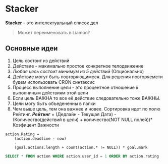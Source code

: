 # Stacker
**Stacker** - это интелектуальный список дел
> Может переименовать в Liamon?

## Основные идеи
1. Цель состоит из действий
2. Действие - макимально простое конкретное телодвижение
3. *Любая цель состоит минимум из 5 действий* (Опционально)
4. Действие могут быть повторяющимеся. Для решения повторяемсти будем использовать CRON синтаксис
5. Процесс выполнение цели - это процентное отношение к выполниным действиям этой цели
6. Если цель ВАЖНА то все её действие следовательно тоже ВАЖНЫ.
7. Цели могу быть объедененны в папки
8. Чем выше цель, тем она важнее и новее. Сортировка идет по полю Рейтинг. 
***Рейтинг*** = (Дедлайн - Текущая Дата) - (Количество(действий в цели) + количество(NOT NULL полей))* Коэфицент Важности
```
action.Rating = 
    (action.deadline - now) 
    - 
    (goal.actions.length + count(action.* != NULL)) * goal.mark
```
```SQL
SELECT * FROM action WHERE action.user_id = 1 ORDER BY action.rating
```